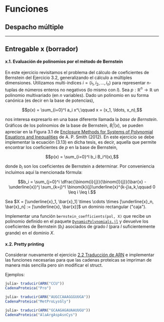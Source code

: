 # Funciones

## Despacho múltiple


---

## Entregable x (borrador)

#### x.1. Evaluación de polinomios por el método de Bernstein

En este ejercicio revisitamos el problema del cálculo de coeficientes de Bernstein del Ejercicio 3.2, generalizando el cálculo a múltiples dimensiones. 
Utilizamos multi-índices $i = (i_1, i_2, \ldots, i_n)$ para representar n-tuplas de números enteros no negativos (lo mismo con $l$). Sea $p: \mathbb{R}^n \to \mathbb{R}$ un polinomio multivariado (en $n$ variables). Dado un polinomio en su forma canónica (es decir en la base de potencias),

```math
p(x) = \sum_{i=0}^l a_i x^i,\qquad x = (x_1, \ldots, x_n),
```
nos interesa expresarlo en una base diferente llamada la *base de Bernstein*. Gráficos de los polinomios de la base de Bernstein, $B_i^l(x)$, se pueden apreciar en la Figura 3.1 de [Enclosure Methods for Systems of Polynomial Equations and Inequalities](https://d-nb.info/1028327854/34) de A. P. Smith (2012). En este ejercicio se debe implementar la ecuación (3.13) en dicha tesis, es decir, aquella que permite encontrar los coeficientes de $p$ en la base de Bernstein,

```math
p(x) = \sum_{i=0}^l b_i B_i^l(x),
```
donde $b_i$ son los coeficientes de Bernstein a determinar. Por conveniencia incluímos aquí la mencionada fórmula:

```math
b_i = \sum_{j=0}^i \dfrac{\binom{i}{j}}{\binom{l}{j}}(\bar{x} - \underline{x})^j \sum_{k=j}^l \binom{k}{j}\underline{x}^{k-j}a_k,\qquad 0 \leq i \leq l.
```

Sea $X = [\underline{x}_1, \bar{x}_1] \times \cdots \times [\underline{x}_n, \bar{x}_n] := [\underline{x}, \bar{x}]$ un dominio rectangular ("caja").

Implementar una función `bernstein_coefficients(pol, X)` que recibe un polinomio definido en el paquete [`DynamicPolynomials.jl`](https://github.com/JuliaAlgebra/DynamicPolynomials.jl) y devuelve los coeficientes de Bernstein ($b_i$) asociados de grado $l$ (para $l$ suficientemente grande) en el dominio $X$.

#### x.2. Pretty printing

Considerar nuevamente el ejercicio [2.2 Traducción de ARN](https://mforets.github.io/computacion-cientifica-en-julia/dev/Herramientas/Primeros_pasos_en_Julia/#.2.-Traducci%C3%B3n-de-ARN) e implementar las funciones necesarias para que las cadenas proteicas se impriman de manera más sencilla pero sin modificar el struct.

Ejemplos:

```julia
julia> traducir(ARN("CCU"))
CadenaProteica("Pro")

julia> traducir(ARN("AUGCCAAAGGGUUGA"))
CadenaProteica("MetProLysGly")

julia> traducir(ARN("GCAAGAGAUAAUUGU"))
CadenaProteica("AlaArgAspAsnCys")
```

